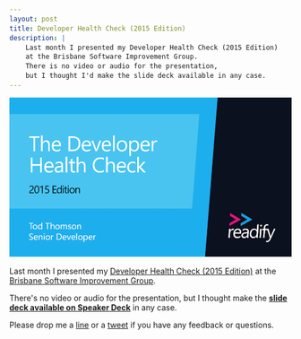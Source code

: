 ```yaml
---
layout: post
title: Developer Health Check (2015 Edition)
description: |
    Last month I presented my Developer Health Check (2015 Edition)
    at the Brisbane Software Improvement Group.
    There is no video or audio for the presentation,
    but I thought I'd make the slide deck available in any case.
---
```


![Developer Health Check (2015 Edition)](/public/images/posts/2/developer-health-check-2015-edition.png)

Last month I presented my
[Developer Health Check (2015 Edition)](http://www.meetup.com/Brisbane-Software-Improvement-Group/events/220574022/)
at the
[Brisbane Software Improvement Group](http://www.meetup.com/Brisbane-Software-Improvement-Group/).

There's no video or audio for the presentation,
but I thought make the
[__slide deck available on Speaker Deck__](https://speakerdeck.com/todthomson/developer-health-check-2015-edition)
in any case.

Please drop me a
[line](mailto:tod@todthomson.com)
or a
[tweet](https://twitter.com/todthomson)
if you have any feedback or questions.
